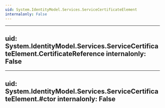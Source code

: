 ```yaml
---
uid: System.IdentityModel.Services.ServiceCertificateElement
internalonly: False
---
```


---
uid: System.IdentityModel.Services.ServiceCertificateElement.CertificateReference
internalonly: False
---

---
uid: System.IdentityModel.Services.ServiceCertificateElement.#ctor
internalonly: False
---
